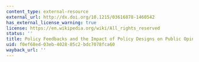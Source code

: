 ```yaml
---
content_type: external-resource
external_url: http://dx.doi.org/10.1215/03616878-1460542
has_external_license_warning: true
license: https://en.wikipedia.org/wiki/All_rights_reserved
status: ''
title: Policy Feedbacks and the Impact of Policy Designs on Public Opinion
uid: f0ef68ed-03eb-4028-85c2-bdc7078fca60
wayback_url: ''
---
```

